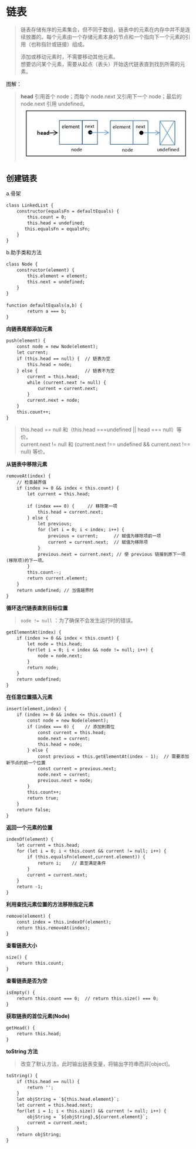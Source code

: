 # 链表  
> 链表存储有序的元素集合，但不同于数组，链表中的元素在内存中并不是连续放置的。每个元素由一个存储元素本身的节点和一个指向下一个元素的引用（也称指针或链接）组成。  
> 
> 添加或移动元素时，不需要移动其他元素。  
> 想要访问某个元素，需要从起点（表头）开始迭代链表直到找到所需的元素。

图解：  
> **head** 引用首个 node；而每个 node.next 又引用下一个 node；最后的 node.next 引用 undefined。  
![链表](链表.jpg)  

## 创建链表  
a.骨架  
```
class LinkedList {
    constructor(equalsFn = defaultEquals) {
        this.count = 0;
        this.head = undefined;
       this.equalsFn = equalsFn;
    }
}  
``` 
b.助手类和方法  
```
class Node {
    constructor(element) {
        this.element = element;
        this.next = undefined;
    }
}

function defaultEquals(a,b) {
        return a === b;
}
```  
**向链表尾部添加元素**  
```
push(element) {
    const node = new Node(element);
    let current;
    if (this.head == null) {  // 链表为空
        this.head = node;
    } else {                  // 链表不为空
        current = this.head;
        while (current.next != null) {
            current = current.next;
        }
        current.next = node;
    }
    this.count++;
}
```  
> this.head == null 和（this.head ===undefined || head === null）等价。  
> current.next != null 和 (current.next !== undefined && current.next !== null) 等价。  

**从链表中移除元素**  
```
removeAt(index) {
    // 检查越界值
    if (index >= 0 && index < this.count) {
        let current = this.head;
          
        if (index === 0) {     // 移除第一项
            this.head = current.next;  
        } else {
            let previous;
            for (let i = 0; i < index; i++) {
                previous = current;      // 赋值为移除项前一项
                current = current.next;  // 赋值为移除项
            }
            previous.next = current.next; // 使 previous 链接到原下一项(移除项)的下一项。
        }
        this.count--;
        return current.element;
    }
    return undefined; // 当值越界时
}
```  
**循环迭代链表直到目标位置**  
> `node != null` ：为了确保不会发生运行时的错误。
```
getElementAt(index) {
    if (index >= 0 && index < this.count) {
        let node = this.head;
        for(let i = 0; i < index && node != null; i++) {
            node = node.next;
        }
        return node;
    }
    return undefined;
}
```  
**在任意位置插入元素**  
```
insert(element,index) {
    if (index >= 0 && index <= this.count) {
        const node = new Node(element);
        if (index === 0) {    // 添加到首位
            const current = this.head;
            node.next = current;
            this.head = node;
        } else {
            const previous = this.getElementAt(index - 1);  // 需要添加新节点的前一个位置
            const current = previous.next;
            node.next = current;
            previous.next = node;
        }
        this.count++;
        return true;
    }
    return false;
}
```  
**返回一个元素的位置**  
```
indexOf(element) {
    let current = this.head;
    for (let i = 0; i < this.count && current != null; i++) {
        if (this.equalsFn(element,current.element)) {
            return i;    // 直至满足条件
        }
        current = current.next;
    }
    return -1;
}
```  
**利用查找元素位置的方法移除指定元素**  
```
remove(element) {
    const index = this.indexOf(element);
    return this.removeAt(index);
}
```  
**查看链表大小**  
```
size() {
    return this.count;
}
```
**查看链表是否为空**  
```
isEmpty() {
    return this.count === 0;  // return this.size() === 0;
}
```  
**获取链表的首位元素(Node)**  
```
getHead() {
    return this.head;
}
```  
**toString 方法**  
> 改变了默认方法，此时输出链表变量，将输出字符串而非\[object]。  
```
toString() {
    if (this.head == null) {
        return '';
    }
    let objString = `${this.head.element}`;
    let current = this.head.next;
    for(let i = 1; i < this.size() && current != null; i++) {
        objString = `${objString},${current.element}`;
        current = current.next;
    }
    return objString;
}
```






